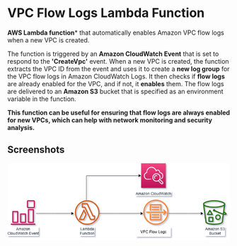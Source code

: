 
# VPC Flow Logs Lambda Function

**AWS Lambda function*** that automatically enables Amazon VPC flow logs when a new VPC is created.

The function is triggered by an **Amazon CloudWatch Event** that is set to respond to the  **'CreateVpc'** event. When a new VPC is created, the function extracts the VPC ID from the event and uses it to create a **new log group** for the VPC flow logs in Amazon CloudWatch Logs. It then checks if **flow logs** are already enabled for the VPC, and if not, it **enables** them. The flow logs are delivered to an **Amazon S3** bucket that is specified as an environment variable in the function.

**This function can be useful for ensuring that flow logs are always enabled for new VPCs, which can help with network monitoring and security analysis.**

## Screenshots

![App Screenshot](https://github.com/SofiaNeogalaxy/AWS-Lambda-VPC-Flow-Logs/blob/main/awsdiagramlambda.png?raw=true)

